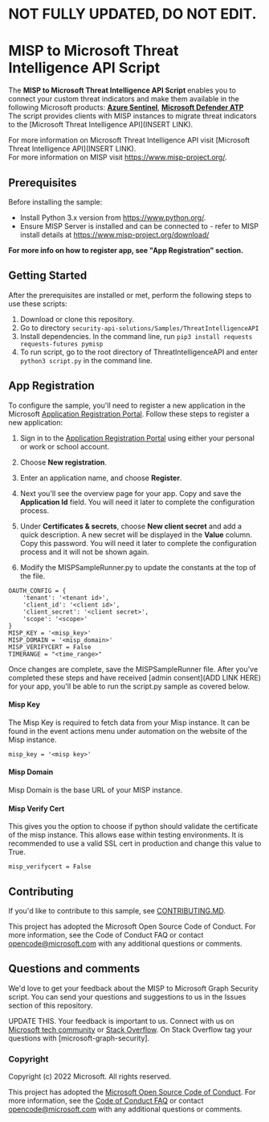 # NOT FULLY UPDATED, DO NOT EDIT. 
# MISP to Microsoft Threat Intelligence API Script
The <b> MISP to Microsoft Threat Intelligence API Script </b> enables you to connect your custom threat indicators and make them available in the following Microsoft products: **[Azure Sentinel](https://azure.microsoft.com/en-us/services/azure-sentinel/)**, **[Microsoft Defender ATP](https://www.microsoft.com/en-us/microsoft-365/windows/microsoft-defender-atp/)**
<br/>
The script provides clients with MISP instances to migrate threat indicators to the [Microsoft Threat Intelligence API](INSERT LINK). 

For more information on Microsoft Threat Intelligence API visit [Microsoft Threat Intelligence API](INSERT LINK). <br/>
For more information on MISP visit https://www.misp-project.org/.

## Prerequisites
Before installing the sample:
* Install Python 3.x version from https://www.python.org/.
* Ensure MISP Server is installed and can be connected to - refer to MISP install details at https://www.misp-project.org/download/  

**For more info on how to register app, see "App Registration" section.**

## Getting Started
After the prerequisites are installed or met, perform the following steps to use these scripts:

1. Download or clone this repository.
1. Go to directory `security-api-solutions/Samples/ThreatIntelligenceAPI`
1. Install dependencies.  In the command line, run `pip3 install requests requests-futures pymisp` 
1. To run script, go to the root directory of ThreatIntelligenceAPI and enter `python3 script.py` in the command line. 

## App Registration
To configure the sample, you'll need to register a new application in the Microsoft [Application Registration Portal](https://portal.azure.com/#blade/Microsoft_AAD_IAM/ActiveDirectoryMenuBlade/RegisteredApps).
Follow these steps to register a new application:
1. Sign in to the [Application Registration Portal](https://portal.azure.com/#blade/Microsoft_AAD_IAM/ActiveDirectoryMenuBlade/RegisteredApps) using either your personal or work or school account.

1. Choose **New registration**.

1. Enter an application name, and choose **Register**.

1. Next you'll see the overview page for your app. Copy and save the **Application Id** field. You will need it later to complete the configuration process.

1. Under **Certificates & secrets**, choose **New client secret** and add a quick description. A new secret will be displayed in the **Value** column. Copy this password. You will need it later to complete the configuration process and it will not be shown again.
    
1. Modify the MISPSampleRunner.py to update the constants at the top of the file. 
```
OAUTH_CONFIG = {
    'tenant': '<tenant id>',
    'client_id': '<client id>',
    'client_secret': '<client secret>',
    'scope': '<scope>'
}
MISP_KEY = '<misp_key>'
MISP_DOMAIN = '<misp_domain>'
MISP_VERIFYCERT = False
TIMERANGE = "<time_range>"
```

Once changes are complete, save the MISPSampleRunner file. After you've completed these steps and have received [admin consent](ADD LINK HERE) for your app, you'll be able to run the script.py sample as covered below.


#### Misp Key
The Misp Key is required to fetch data from your Misp instance. 
It can be found in the event actions menu under automation on the website of the Misp instance.

`misp_key = '<misp key>'`

#### Misp Domain
Misp Domain is the base URL of your MISP instance.

#### Misp Verify Cert
This gives you the option to choose if python should validate the certificate of the misp instance. This allows ease within testing environments.
It is recommended to use a valid SSL cert in production and change this value to True.

`misp_verifycert = False` 


## Contributing
If you'd like to contribute to this sample, see [CONTRIBUTING.MD](https://github.com/microsoftgraph/security-api-solutions/blob/master/CONTRIBUTING.md).

This project has adopted the Microsoft Open Source Code of Conduct. For more information, see the Code of Conduct FAQ or contact [opencode@microsoft.com](mailto:opencode@microsoft.com) with any additional questions or comments.

## Questions and comments
We'd love to get your feedback about the MISP to Microsoft Graph Security script. You can send your questions and suggestions to us in the Issues section of this repository.


UPDATE THIS.
Your feedback is important to us. Connect with us on [Microsoft tech community](https://techcommunity.microsoft.com/t5/Using-Microsoft-Graph-Security/bd-p/SecurityGraphAPI) or [Stack Overflow](https://stackoverflow.com/questions/tagged/microsoft-graph-security). On Stack Overflow tag your questions with [microsoft-graph-security].

### Copyright
Copyright (c) 2022 Microsoft. All rights reserved.

This project has adopted the [Microsoft Open Source Code of Conduct](https://opensource.microsoft.com/codeofconduct/). For more information, see the [Code of Conduct FAQ](https://opensource.microsoft.com/codeofconduct/faq/) or contact [opencode@microsoft.com](mailto:opencode@microsoft.com) with any additional questions or comments.
